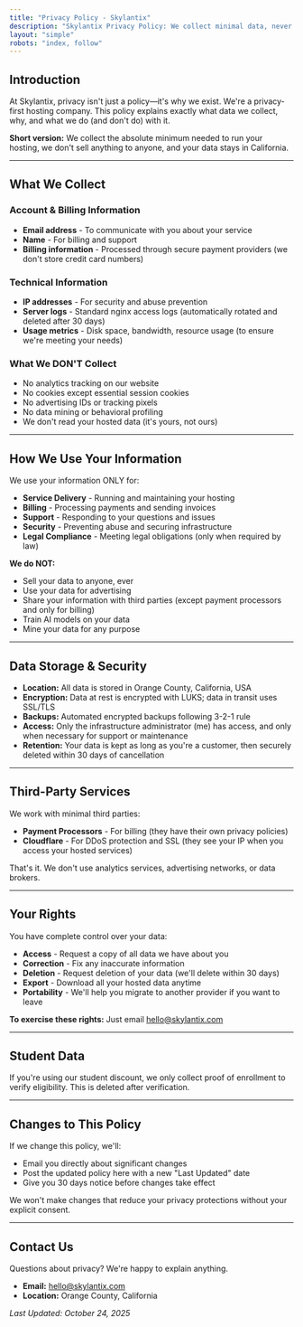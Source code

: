 ```yaml
---
title: "Privacy Policy - Skylantix"
description: "Skylantix Privacy Policy: We collect minimal data, never sell your information, and keep everything in California. Privacy-first hosting company."
layout: "simple"
robots: "index, follow"
---
```


## Introduction

At Skylantix, privacy isn't just a policy—it's why we exist. We're a privacy-first hosting company. This policy explains exactly what data we collect, why, and what we do (and don't do) with it.

**Short version:** We collect the absolute minimum needed to run your hosting, we don't sell anything to anyone, and your data stays in California.

---

## What We Collect

### Account & Billing Information
* **Email address** - To communicate with you about your service
* **Name** - For billing and support
* **Billing information** - Processed through secure payment providers (we don't store credit card numbers)

### Technical Information
* **IP addresses** - For security and abuse prevention
* **Server logs** - Standard nginx access logs (automatically rotated and deleted after 30 days)
* **Usage metrics** - Disk space, bandwidth, resource usage (to ensure we're meeting your needs)

### What We DON'T Collect
* No analytics tracking on our website
* No cookies except essential session cookies
* No advertising IDs or tracking pixels
* No data mining or behavioral profiling
* We don't read your hosted data (it's yours, not ours)

---

## How We Use Your Information

We use your information ONLY for:

* **Service Delivery** - Running and maintaining your hosting
* **Billing** - Processing payments and sending invoices
* **Support** - Responding to your questions and issues
* **Security** - Preventing abuse and securing infrastructure
* **Legal Compliance** - Meeting legal obligations (only when required by law)

**We do NOT:**
* Sell your data to anyone, ever
* Use your data for advertising
* Share your information with third parties (except payment processors and only for billing)
* Train AI models on your data
* Mine your data for any purpose

---

## Data Storage & Security

* **Location:** All data is stored in Orange County, California, USA
* **Encryption:** Data at rest is encrypted with LUKS; data in transit uses SSL/TLS
* **Backups:** Automated encrypted backups following 3-2-1 rule
* **Access:** Only the infrastructure administrator (me) has access, and only when necessary for support or maintenance
* **Retention:** Your data is kept as long as you're a customer, then securely deleted within 30 days of cancellation

---

## Third-Party Services

We work with minimal third parties:

* **Payment Processors** - For billing (they have their own privacy policies)
* **Cloudflare** - For DDoS protection and SSL (they see your IP when you access your hosted services)

That's it. We don't use analytics services, advertising networks, or data brokers.

---

## Your Rights

You have complete control over your data:

* **Access** - Request a copy of all data we have about you
* **Correction** - Fix any inaccurate information
* **Deletion** - Request deletion of your data (we'll delete within 30 days)
* **Export** - Download all your hosted data anytime
* **Portability** - We'll help you migrate to another provider if you want to leave

**To exercise these rights:** Just email hello@skylantix.com

---

## Student Data

If you're using our student discount, we only collect proof of enrollment to verify eligibility. This is deleted after verification.

---

## Changes to This Policy

If we change this policy, we'll:
* Email you directly about significant changes
* Post the updated policy here with a new "Last Updated" date
* Give you 30 days notice before changes take effect

We won't make changes that reduce your privacy protections without your explicit consent.

---

## Contact Us

Questions about privacy? We're happy to explain anything.

* **Email:** hello@skylantix.com
* **Location:** Orange County, California

*Last Updated: October 24, 2025*
